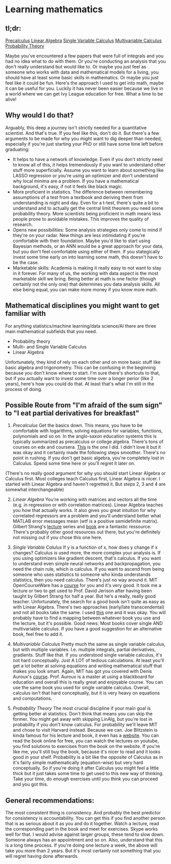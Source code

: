 # Learning mathematics

## tl;dr:

[Precalculus](https://www.edx.org/course/college-algebra-and-problem-solving)
[Linear Algebra](https://ocw.mit.edu/courses/mathematics/18-06-linear-algebra-spring-2010/)
[Single Variable Calculus](https://ocw.mit.edu/courses/mathematics/18-01-single-variable-calculus-fall-2006/)
[Multivariable Calculus](https://ocw.mit.edu/courses/mathematics/18-02-multivariable-calculus-fall-2007/)
[Probability Theory](https://projects.iq.harvard.edu/stat110/home)

Maybe you've encountered a few papers that were full of integrals and you had no idea what to do with them. Or you're conducting an analysis that you don't really understand but would like to. Or maybe you just feel as someone who works with data and mathematical models for a living, you should have at least some basic skills in mathematics. Or maybe you just feel like it could be fun. Here's the approach I used to get into math, maybe it can be useful for you. Luckily it has never been easier because we live in a world where we can get Ivy League education for free. What a time to be alive!

## Why would I do that?

Arguably, this deep a journey isn't strictly needed for a quantitative scientist. And that's true. If you feel like this, don't do it. But there's a few arguments to be made for why you might want to dig deeper than needed, especially if you're just starting your PhD or still have some time left before graduating:

  * It helps to have a network of knowledge. Even if you don't strictly need to know all of this, it helps tremendously if you want to understand other stuff more superficially. Assume you want to learn about something like LASSO regression or you're using an optimizer and don't understand why local minima are a problem. If you have a mathematical background, it's easy, if not it feels like black magic.
  * More proficient in statistics. The difference between remembering assumptions of a test from a textbook and deriving them from understanding is night and day. Even for a t-test, there's quite a bit to understand and to actually get the central limit theorem you need some probability theory. More scientists being proficient in math means less people prone to avoidable mistakes. This improves the quality of research.
  * Opens new possibilities: Some analysis strategies only come to mind if they're on your radar. New things are less intimidating if you're comfortable with their foundation. Maybe you'd like to start using Bayesian methods, or an ANN would be a great approach for your data, but you don't feel comfortable using either of them. If you stategically invest some time early on into learning some math, this doesn't have to be the case.
  * Marketable skills: Academia is making it really easy to not want to stay in it forever. For many of us, the working with data aspect is the most marketable skill we bring. Being better at math is one factor (though certainly not the only one) that determines you data analysis skills. All else being equal, you can make more money if you know more math.

## Mathematical disciplines you might want to get familiar with

For anything statistics/machine learning/data science/AI there are three main mathematical subfields that you need.

  * Probability theory
  * Multi- and Single Variable Calculus
  * Linear Algebra

Unfortunately, they kind of rely on each other and on more basic stuff like basic algebra and trigonometry. This can be confusing in the beginning because you don't know where to start. I'm sure there's shortcuts to that, but if you actually want to invest some time over a longer perior (like 2 years), here's how you could do that. At least that's what I'm still in the process of doing.

## Possible Route from "I'm afraid of the sum sign" to "I eat partial derivatives for breakfast"

  1. *Precalculus* Get the basics down. This means, you have to be comfortable with logarithms, solving equations for variables, functions, polynomials and so on. In the anglo-saxon education systems this is typically summarized as precalculus or college algebra. There's tons of courses on edx and coursera. [This](https://www.edx.org/course/college-algebra-and-problem-solving) is the one I did. I didn't love it but it was okay and it certainly made the following steps smoother. There's no point in rushing. If you don't get basic algebra, you're completely lost in Calculus. Spend some time here or you'll regret it later on.

  (There's no really good argument for why you should start Linear Algebra or Calculus first. Most colleges teach Calculus first, Linear Algebra is nicer. I started with Linear Algebra and haven't regretted it. But steps 2, 3 and 4 are somewhat interchangeable)

  2. *Linear Algebra* You're working with matrices and vectors all the time (e.g. in regression or with correlation matrices). Linear Algebra teaches you how that actually works. It also gives you great intuition for why correlated regressors are a problem and you'll understand better what MATLAB error messages mean (wtf is a positive semidefinite matrix). Gilbert Strang's [lecture](https://ocw.mit.edu/courses/mathematics/18-06-linear-algebra-spring-2010/) series and [book](https://www.amazon.de/Gilbert-Strang/dp/0980232775/ref=sr_1_1?__mk_de_DE=%C3%85M%C3%85%C5%BD%C3%95%C3%91&dchild=1&keywords=linear+algebra+strang&qid=1594375680&sr=8-1) are a fantastic ressource. There's probably other good resources out there, but you're definitely not missing out if you chose this one here.

  3. *Single Variable Calulus* If y is a function of x, how does y change if x changes? Calculus is used more, the more complex your analysis is. If you using optimizers like gradient descent, that's calculus. If you want to understand even simple neural networks and backpropagation, you need the chain rule, which is calculus. If you want to ascend from being someone who uses statistics to someone who kinda understands statistics, then you need calculus. There's just no way around it. MIT OpenCourseWare has a [course](https://ocw.mit.edu/courses/mathematics/18-01-single-variable-calculus-fall-2006/) for you and it's very good. It took me a lecture or two to get used to Prof. David Jerison after having been taught by Gilbert Strang for half a year. But he's a really, really good teacher. Unfortunately, the search for a good book isn't quite as easy as with Linear Algebra. There's two approaches (early/late transcendental) and not all books take the same. I used [this](https://www.amazon.de/Thomas-Calculus-Units-Joel-Hass/dp/1292253223/ref=sr_1_1?__mk_de_DE=%C3%85M%C3%85%C5%BD%C3%95%C3%91&dchild=1&keywords=thomas+calculus&qid=1594376154&sr=8-1) one and it was okay. You will probably have to find a mapping between whatever book you use and the lecture, but it's possible. Good news: Most books cover single AND multivariable calculus. If you have a good suggestion for an alternative book, feel free to add it.

  4. *Multivariable Calculus* Pretty much the same as single variable calculus, but with multiple variables. I.e. multiple integrals, partial derivatives, gradients. Stuff like that. If you understood single variable calculus, it's not hard conceptually. Just A LOT of tedious calculations. At least you'll get a lot better at solving equations and writing mathematical stuff that makes you look smart. Again, MIT has got you covered with Denis Auroux's [course](https://ocw.mit.edu/courses/mathematics/18-02-multivariable-calculus-fall-2007/). Prof. Auroux is a master at using a blackboard for education and overall this is really great and enjoyable course. You can use the same book you used for single variable calculus. Overall, calculus isn't that hard conceptually, but it is very heavy on equations and computations.

  5. *Probability Theory* The most crucial discipline if your main goal is getting better at statistics. Don't think that means you can skip the former. You might get away with skipping LinAlg, but you're lost in probability if you don't know calculus. For probability we'll leave MIT and chose to visit Harvard instead. Because we can. Joe Blitzstein is kinda famous for his lecture and book, it even has a [website](https://projects.iq.harvard.edu/stat110/home). You can read the book online for free, you can watch the lectures on youtube, you find solutions to exercises from the book on the website. If you're like me, you'll still buy the book, because it's nicer to read and it looks good in your shelf. Probability is a bit like the opposite of Calculus as in it's fairly simple mathematically (equation-wise) but very hard conceptually. So if you're doing it after Calculus you might feel a little thick but it just takes some time to get used to this new way of thinking. Take your time, do enough exercises until you think you can proceed and you got this.


## General recommendations:

The most consistent thing is consistency. And probably the best predictor for consistency is accountability. You can get this if you find another person that is as serious about it as you and do it together. Watch a lecture, read the corresponding part in the book and meet for exercises. Skype works well for that. I would advise against larger groups, these tend to slow down. Someone always has an appointment and so on. 
Also, understand that this is a long time process. If you're doing one lecture a week, the above will take you more than 2 years. But it's most certainly not something that you will regret having done afterwards.
